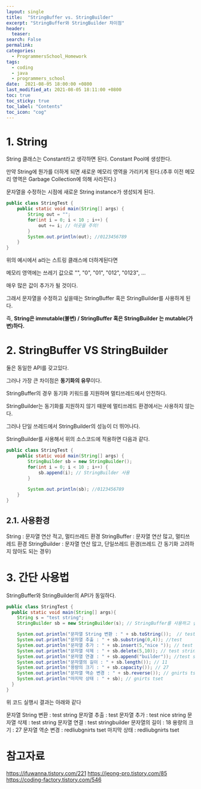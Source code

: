 ```yaml
---
layout: single
title:  "StringBuffer vs. StringBuilder"
excerpt: "StringBuffer와 StringBuilder 차이점"
header:
  teaser: 
search: False
permalink:
categories: 
  - ProgrammersSchool_Homework
tags:
  - coding
  - java
  - programmers_school
date:  2021-08-05 18:00:00 +0800
last_modified_at: 2021-08-05 18:11:00 +0800
toc: true
toc_sticky: true
toc_label: "Contents"
toc_icon: "cog"
---
```

# 1. String

String 클래스는 Constant라고 생각하면 된다. Constant Pool에 생성한다.

만약 String에 뭔가를 더하게 되면 새로운 메모리 영역을 가리키게 된다.(추후 이전 메모리 영역은 Garbage Collection에 의해 사라진다.)

문자열을 수정하는 시점에 새로운 String instance가 생성되게 된다.

```java
public class StringTest {
    public static void main(String[] args) {
        String out = "";
        for(int i = 0; i < 10 ; i++) {
            out += i; // 이곳을 주의!
        }
        System.out.println(out); //0123456789
    }
}
```

위의 예시에서 a라는 스트링 클래스에 더하게된다면

메모리 영역에는 쓰레기 값으로 "", "0", "01", "012", "0123", ...

매우 많은 값이 추가가 될 것이다.

그래서 문자열을 수정하고 싶을때는 StringBuffer 혹은 StringBuilder를 사용하게 된다.

즉, **String은 immutable(불변) / StringBuffer 혹은 StringBuilder 는 mutable(가변)하다.**

# 2. StringBuffer VS StringBuilder

둘은 동일한 API를 갖고있다.

그러나 가장 큰 차이점은 **동기화의 유무**이다.

StringBuffer의 경우 동기화 키워드를 지원하며 멀티쓰레드에서 안전하다.

StringBuilder는 동기화를 지원하지 않기 때문에 멀티쓰레드 환경에서는 사용하지 않는다.

그러나 단일 쓰레드에서 StringBuilder의 성능이 더 뛰어나다.

StringBuilder를 사용해서 위의 소스코드에 적용하면 다음과 같다.

```java
public class StringTest {
    public static void main(String[] args) {
        StringBuilder sb = new StringBuilder();
        for(int i = 0; i < 10 ; i++) {
            sb.append(i); // StringBuilder 사용
        }
        
        System.out.println(sb); //0123456789
    }
}
```

## 2.1. 사용환경

String  : 문자열 연산 적고, 멀티쓰레드 환경
StringBuffer : 문자열 연산 많고, 멀티쓰레드 환경 
StringBuilder : 문자열 연산 많고, 단일쓰레드 환경(쓰레드 간 동기화 고려하지 않아도 되는 경우)

# 3. 간단 사용법

StringBuffer와 StringBuilder의 API가 동일하다.

```java
public class StringTest {
  public static void main(String[] args){
    String s = "test string";
    StringBuilder sb = new StringBuilder(s); // StringBuffer를 사용하고 싶다면 이곳만 변경!

    System.out.println("문자열 String 변환 : " + sb.toString());  // test string
    System.out.println("문자열 추출 : " + sb.substring(0,4)); //test
    System.out.println("문자열 추가 : " + sb.insert(5,"nice ")); // test nice string
    System.out.println("문자열 삭제 : " + sb.delete(5,10)); // test string
    System.out.println("문자열 연결 : " + sb.append("builder")); //test stringbuilder
    System.out.println("문자열의 길이 : " + sb.length()); // 11
    System.out.println("용량의 크기 : " + sb.capacity()); // 27
    System.out.println("문자열 역순 변경 : " + sb.reverse()); // gnirts tset
    System.out.println("마지막 상태 : " + sb); // gnirts tset
  }
}
```

위 코드 실행시 결과는 아래와 같다

문자열 String 변환 : test string
문자열 추출 : test
문자열 추가 : test nice string
문자열 삭제 : test string
문자열 연결 : test stringbuilder
문자열의 길이 : 18
용량의 크기 : 27
문자열 역순 변경 : redliubgnirts tset
마지막 상태 : redliubgnirts tset

# 참고자료

https://ifuwanna.tistory.com/221
https://jeong-pro.tistory.com/85
https://coding-factory.tistory.com/546